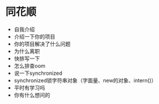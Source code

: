 # 同花顺


+ 自我介绍
+ 介绍一下你的项目
+ 你的项目解决了什么问题
+ 为什么离职
+ 快排写一下
+ 怎么排查oom
+ 说一下synchronized
+ synchronized锁字符串对象（字面量、new的对象、intern()）
+ 平时有学习吗
+ 你有什么想问的